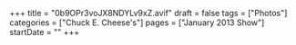 +++
title = "0b9OPr3voJX8NDYLv9xZ.avif"
draft = false
tags = ["Photos"]
categories = ["Chuck E. Cheese's"]
pages = ["January 2013 Show"]
startDate = ""
+++
